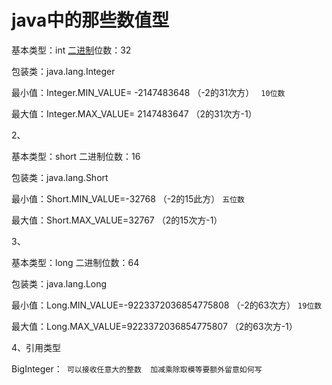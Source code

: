 # java中的那些数值型

基本类型：int [二进制](https://so.csdn.net/so/search?q=二进制&spm=1001.2101.3001.7020)位数：32

包装类：java.lang.Integer

最小值：Integer.MIN_VALUE= -2147483648 （-2的31次方） ` 10位数`

最大值：Integer.MAX_VALUE= 2147483647 （2的31次方-1）

2、

基本类型：short 二进制位数：16

包装类：java.lang.Short

最小值：Short.MIN_VALUE=-32768 （-2的15此方）   `五位数`

最大值：Short.MAX_VALUE=32767 （2的15次方-1）

3、

基本类型：long 二进制位数：64

包装类：java.lang.Long

最小值：Long.MIN_VALUE=-9223372036854775808 （-2的63次方）   `19位数`

最大值：Long.MAX_VALUE=9223372036854775807 （2的63次方-1）



4、引用类型

BigInteger：` 可以接收任意大的整数  加减乘除取模等要额外留意如何写`

